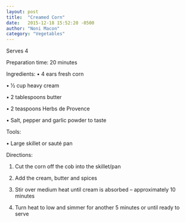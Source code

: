 ```yaml
---
layout: post
title:  "Creamed Corn"
date:   2015-12-18 15:52:20 -0500
author: "Noni Macon"
category: "Vegetables"
---
```

Serves 4 

Preparation time: 20 minutes

Ingredients:
• 4 ears fresh corn

• 1⁄2 cup heavy cream

• 2 tablespoons butter

• 2 teaspoons Herbs de Provence

• Salt, pepper and garlic powder to taste

Tools:

• Large skillet or sauté pan

Directions:

1. Cut the corn off the cob into the skillet/pan

2. Add the cream, butter and spices

3. Stir over medium heat until cream is absorbed – approximately 10 minutes

4. Turn heat to low and simmer for another 5 minutes or until ready to serve
